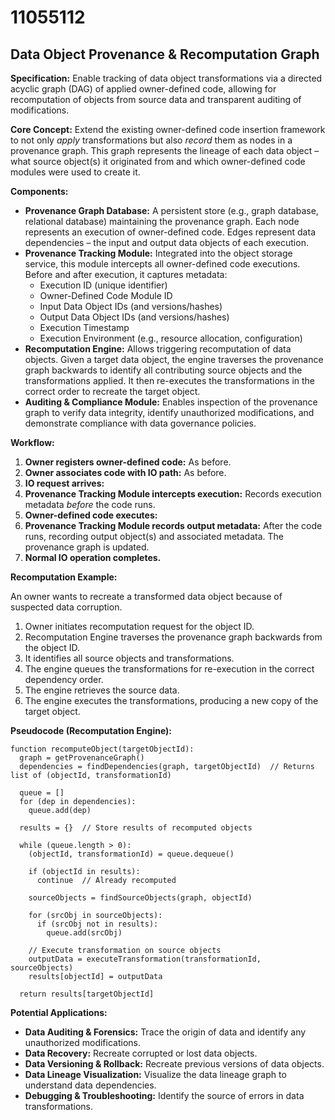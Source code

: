 # 11055112

## Data Object Provenance & Recomputation Graph

**Specification:** Enable tracking of data object transformations via a directed acyclic graph (DAG) of applied owner-defined code, allowing for recomputation of objects from source data and transparent auditing of modifications.

**Core Concept:**  Extend the existing owner-defined code insertion framework to not only *apply* transformations but also *record* them as nodes in a provenance graph.  This graph represents the lineage of each data object – what source object(s) it originated from and which owner-defined code modules were used to create it.

**Components:**

*   **Provenance Graph Database:**  A persistent store (e.g., graph database, relational database) maintaining the provenance graph. Each node represents an execution of owner-defined code. Edges represent data dependencies – the input and output data objects of each execution.
*   **Provenance Tracking Module:** Integrated into the object storage service, this module intercepts all owner-defined code executions. Before and after execution, it captures metadata:
    *   Execution ID (unique identifier)
    *   Owner-Defined Code Module ID
    *   Input Data Object IDs (and versions/hashes)
    *   Output Data Object IDs (and versions/hashes)
    *   Execution Timestamp
    *   Execution Environment (e.g., resource allocation, configuration)
*   **Recomputation Engine:**  Allows triggering recomputation of data objects. Given a target data object, the engine traverses the provenance graph backwards to identify all contributing source objects and the transformations applied. It then re-executes the transformations in the correct order to recreate the target object.
*   **Auditing & Compliance Module:** Enables inspection of the provenance graph to verify data integrity, identify unauthorized modifications, and demonstrate compliance with data governance policies.

**Workflow:**

1.  **Owner registers owner-defined code:**  As before.
2.  **Owner associates code with IO path:** As before.
3.  **IO request arrives:**
4.  **Provenance Tracking Module intercepts execution:** Records execution metadata *before* the code runs.
5.  **Owner-defined code executes:**
6.  **Provenance Tracking Module records output metadata:** After the code runs, recording output object(s) and associated metadata.  The provenance graph is updated.
7.  **Normal IO operation completes.**

**Recomputation Example:**

An owner wants to recreate a transformed data object because of suspected data corruption.

1.  Owner initiates recomputation request for the object ID.
2.  Recomputation Engine traverses the provenance graph backwards from the object ID.
3.  It identifies all source objects and transformations.
4.  The engine queues the transformations for re-execution in the correct dependency order.
5.  The engine retrieves the source data.
6.  The engine executes the transformations, producing a new copy of the target object.

**Pseudocode (Recomputation Engine):**

```
function recomputeObject(targetObjectId):
  graph = getProvenanceGraph()
  dependencies = findDependencies(graph, targetObjectId)  // Returns list of (objectId, transformationId)
  
  queue = []
  for (dep in dependencies):
    queue.add(dep)

  results = {}  // Store results of recomputed objects

  while (queue.length > 0):
    (objectId, transformationId) = queue.dequeue()

    if (objectId in results):
      continue  // Already recomputed

    sourceObjects = findSourceObjects(graph, objectId)

    for (srcObj in sourceObjects):
      if (srcObj not in results):
        queue.add(srcObj)
        
    // Execute transformation on source objects
    outputData = executeTransformation(transformationId, sourceObjects)
    results[objectId] = outputData

  return results[targetObjectId]
```

**Potential Applications:**

*   **Data Auditing & Forensics:**  Trace the origin of data and identify any unauthorized modifications.
*   **Data Recovery:**  Recreate corrupted or lost data objects.
*   **Data Versioning & Rollback:**  Recreate previous versions of data objects.
*   **Data Lineage Visualization:**  Visualize the data lineage graph to understand data dependencies.
*   **Debugging & Troubleshooting:**  Identify the source of errors in data transformations.